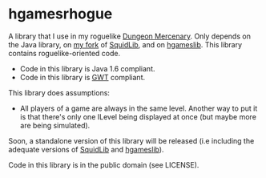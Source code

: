 # hgamesrhogue

A library that I use in my roguelike [Dungeon Mercenary](http://www.schplaf.org/hgames). Only depends on the Java library, on [my fork](https://github.com/smelc/SquidLib) of [SquidLib](https://github.com/SquidPony/SquidLib), and on [hgameslib](https://github.com/smelc/hgameslib). This library contains roguelike-oriented code.

* Code in this library is Java 1.6 compliant.
* Code in this library is [GWT](www.gwtproject.org/) compliant.

This library does assumptions:

* All players of a game are always in the same level. Another way to put it is that there's only
  one ILevel being displayed at once (but maybe more are being simulated).

Soon, a standalone version of this library will be released (i.e including the adequate versions of [SquidLib](https://github.com/SquidPony/SquidLib) and [hgameslib](https://github.com/smelc/hgameslib)).

Code in this library is in the public domain (see LICENSE).
